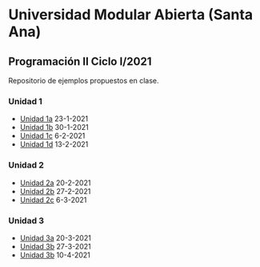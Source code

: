 # Universidad Modular Abierta (Santa Ana)
## Programación II Ciclo I/2021
Repositorio de ejemplos propuestos en clase.
### Unidad 1
 * [Unidad 1a](https://github.com/heurrutia-uma/Programacion_II/tree/main/2021/Unidad1a "Unidad 1a") 23-1-2021
 * [Unidad 1b](https://github.com/heurrutia-uma/Programacion_II/tree/main/2021/Unidad1b "Unidad 1b") 30-1-2021
 * [Unidad 1c](https://github.com/heurrutia-uma/Programacion_II/tree/main/2021/Unidad1c "Unidad 1c") 6-2-2021
 * [Unidad 1d](https://github.com/heurrutia-uma/Programacion_II/tree/main/2021/Unidad1d "Unidad 1d") 13-2-2021
### Unidad 2
 * [Unidad 2a](https://github.com/heurrutia-uma/Programacion_II/tree/main/2021/Unidad2a "Unidad 2a") 20-2-2021
 * [Unidad 2b](https://github.com/heurrutia-uma/Programacion_II/tree/main/2021/Unidad2b "Unidad 2b") 27-2-2021
 * [Unidad 2c](https://github.com/heurrutia-uma/Programacion_II/tree/main/2021/Unidad2b "Unidad 2c") 6-3-2021
### Unidad 3
 * [Unidad 3a](https://github.com/heurrutia-uma/Programacion_II/tree/main/2021/Unidad3a "Unidad 3a") 20-3-2021
 * [Unidad 3b](https://github.com/heurrutia-uma/Programacion_II/tree/main/2021/Unidad3b "Unidad 3b") 27-3-2021
 * [Unidad 3b](https://github.com/heurrutia-uma/Programacion_II/tree/main/2021/Unidad3b "Unidad 3b") 10-4-2021
